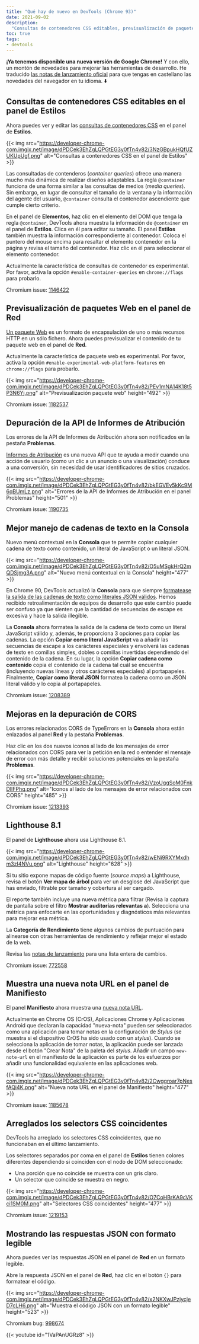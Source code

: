 ```yaml
---
title: "Qué hay de nuevo en DevTools (Chrome 93)"
date: 2021-09-02
description:
  "Consultas de contenedores CSS editables, previsualización de paquetes web, mejor manejo de cadenas de texto en la Consola y más."
toc: true
tags:
- devtools
---
```


**¡Ya tenemos disponible una nueva versión de Google Chrome!** Y con ello, un montón de novedades para mejorar las herramientas de desarrollo. He traducido [las notas de lanzamiento oficial](https://developer.chrome.com/blog/new-in-devtools-93/) para que tengas en castellano las novedades del navegador en tu idioma. ⬇️

## Consultas de contenedores CSS editables en el panel de Estilos

Ahora puedes ver y editar las [consultas de contenedores CSS](https://web.dev/new-responsive/#responsive-to-the-container) en el panel de **Estilos**.

{{< img src="https://developer-chrome-com.imgix.net/image/dPDCek3EhZgLQPGtEG3y0fTn4v82/3NzGBpukHQfUZUKUpUgf.png" alt="Consultas a contenedores CSS en el panel de Estilos" >}}

Las consultadas de contenderos (*container queries*) ofrece una manera mucho más dinámica de realizar diseños adaptables. La regla `@container` funciona de una forma similar a las consultas de medios (*media queries*). Sin embargo, en lugar de consultar el tamaño de la ventana y la información del agente del usuario, `@container` consulta el contenedor ascendiente que cumple cierto criterio.

En el panel de **Elementos**, haz clic en el elemento del DOM que tenga la regla `@container`, DevTools ahora muestra la información de `@container` en el panel de **Estilos**. Clica en él para editar su tamaño. El panel **Estilos** también muestra la información correspondiente al contenedor. Coloca el puntero del mouse encima para resaltar el elemento contenedor en la página y revisa el tamaño del contenedor. Haz clic en él para seleccionar el elemento contenedor.

Actualmente la característica de consultas de contenedor es experimental. Por favor, activa la opción `#enable-container-queries` en `chrome://flags` para probarlo.



Chromium issue: [1146422](https://crbug.com/1146422)

## Previsualización de paquetes Web en el panel de Red

[Un paquete Web](https://web.dev/web-bundles/) es un formato de encapsulación de uno o más recursos HTTP en un sólo fichero. Ahora puedes previsualizar el contenido de tu paquete web en el panel de **Red**.

Actualmente la característica de paquete web es experimental. Por favor, activa la opción `#enable-experimental-web-platform-features` en `chrome://flags` para probarlo.

{{< img src="https://developer-chrome-com.imgix.net/image/dPDCek3EhZgLQPGtEG3y0fTn4v82/PEv1mNA14K18t5P3N6Yj.png" alt="Previsualización paquete web" height="492" >}}

Chromium issue: [1182537](https://crbug.com/1182537)


## Depuración de la API de Informes de Atribución

Los errores de la API de Informes de Atribución ahora son notificados en la pestaña **Problemas**.

[Informes de Atribución](https://developer.chrome.com/docs/privacy-sandbox/attribution-reporting/) es una nueva API que te ayuda a medir cuando una acción de usuario (como un clic a un anuncio o una visualización) conduce a una conversión, sin necesidad de usar identificadores de sitios cruzados.

{{< img src="https://developer-chrome-com.imgix.net/image/dPDCek3EhZgLQPGtEG3y0fTn4v82/bkEGVEv5kKc9M6qBUmLz.png" alt="Errores de la API de Informes de Atribución en el panel Problemas" height="501" >}}

Chromium issue: [1190735](https://crbug.com/1190735)


## Mejor manejo de cadenas de texto en la Consola

Nuevo menú contextual en la **Consola** que te permite copiar cualquier cadena de texto como contenido, un literal de JavaScript o un literal JSON.

{{< img src="https://developer-chrome-com.imgix.net/image/dPDCek3EhZgLQPGtEG3y0fTn4v82/O5uMSgkHrQ2mQDSjmg3A.png" alt="Nuevo menú contextual en la Consola" height="477" >}}

En Chrome 90, DevTools actualizó la **Consola** para que siempre [formatease la salida de las cadenas de texto como literales JSON válidos](/blog/new-in-devtools-90/#double-quotes). Hemos recibido retroalimentación de equipos de desarrollo que este cambio puede ser confuso ya que sienten que la cantidad de secuencias de escape es excesiva y hace la salida illegible.

La **Consola** ahora formatea la salida de la cadena de texto como un literal JavaScript válido y, además, te proporciona 3 opciones para copiar las cadenas. La opción **Copiar como literal JavaScript** va a añadir las secuencias de escape a los carácteres especiales y envolverá las cadenas de texto en comillas simples, dobles o comillas invertidas dependiendo del contenido de la cadena. En su lugar, la opción **Copiar cadena como contenido** copia el contenido de la cadena tal cuál se encuentra (incluyendo nuevas líneas y otros carácteres especiales) al portapapeles. Finalmente, **Copiar como literal JSON** formatea la cadena como un JSON literal válido y lo copia al portapapeles.

Chromium issue: [1208389](https://crbug.com/1208389)


## Mejoras en la depuración de CORS

Los errores relacionados CORS de TypeErrors en la **Consola** ahora están enlazados al panel **Red** y la pestaña **Problemas**.

Haz clic en los dos nuevos iconos al lado de los mensajes de error relacionados con CORS para ver la petición en la red o entender el mensaje de error con más detalle y recibir soluciones potenciales en la pestaña **Problemas**.

{{< img src="https://developer-chrome-com.imgix.net/image/dPDCek3EhZgLQPGtEG3y0fTn4v82/VzoUggSoM0FnkDlIFPhq.png" alt="Iconos al lado de los mensajes de error relacionados con CORS" height="485" >}}

Chromium issue: [1213393](https://crbug.com/1213393)


## Lighthouse 8.1

El panel de **Lighthouse** ahora usa Lighthouse 8.1.

{{< img src="https://developer-chrome-com.imgix.net/image/dPDCek3EhZgLQPGtEG3y0fTn4v82/wENi9RXYMxdhm3zI4NVu.png" alt="Lighthouse" height="628" >}}

Si tu sitio expone mapas de código fuente (*source maps*) a Lighthouse, revisa el botón **Ver mapa de árbol** para ver un desglose del JavaScript que has enviado, filtrable por tamaño y cobertura al ser cargado.

El reporte también incluye una nueva métrica para filtrar (Revisa la captura de pantalla sobre el filtro **Mostrar auditorías relevantas a**). Selecciona una métrica para enfocarte en las oportunidades y diagnósticos más relevantes para mejorar esa métrica.

La **Categoría de Rendimiento** tiene algunos cambios de puntuación para alinearse con otras herramientas de rendimiento y reflejar mejor el estado de la web.

Revisa las [notas de lanzamiento](https://github.com/GoogleChrome/lighthouse/releases) para una lista entera de cambios.

Chromium issue: [772558](https://crbug.com/772558)


## Muestra una nueva nota URL en el panel de Manifiesto

El panel **Manifiesto** ahora muestra una [nueva nota URL](https://wicg.github.io/manifest-incubations/index.html#dfn-note_taking).

Actualmente en Chrome OS (CrOS), Aplicaciones Chrome y Aplicaciones Android que declaran la capacidad "nueva-nota" pueden ser seleccionados como una aplicación para tomar notas en la configuración de *Stylus* (se muestra si el dispositivo CrOS ha sido usado con un *stylus*). Cuando se selecciona la aplicación de tomar notas, la aplicación puede ser lanzada desde el botón "Crear Nota" de la paleta del *stylus*. Añadir un campo `new-note-url` en el manifiesto de la aplicación es parte de los esfuerzos por añadir una funcionalidad equivalente en las aplicaciones web.

{{< img src="https://developer-chrome-com.imgix.net/image/dPDCek3EhZgLQPGtEG3y0fTn4v82/2Cwggroar7pNesfAQi4K.png" alt="Nueva nota URL en el panel de Manifiesto" height="477" >}}

Chromium issue: [1185678](https://crbug.com/1185678)


## Arreglados los selectors CSS coincidentes

DevTools ha arreglado los selectores CSS coincidentes, que no funcionaban en el último lanzamiento.

Los selectores separados por coma en el panel de **Estilos** tienen colores diferentes dependiendo si coinciden con el nodo de DOM seleccionado:

- Una porción que no coincide se muestra con un gris claro.
- Un selector que coincide se muestra en negro.

{{< img src="https://developer-chrome-com.imgix.net/image/dPDCek3EhZgLQPGtEG3y0fTn4v82/O7CoHBrKA9cVKci1SM0M.png" alt="Selectores CSS coincidentes" height="477" >}}

Chromium issue: [1219153](https://crbug.com/1219153)


## Mostrando las respuestas JSON con formato legible

Ahora puedes ver las respuestas JSON en el panel de **Red** en un formato legible.

Abre la respuesta JSON en el panel de **Red**, haz clic en el botón `{}` para formatear el código.

{{< img src="https://developer-chrome-com.imgix.net/image/dPDCek3EhZgLQPGtEG3y0fTn4v82/x2NKXwJPzjycjeD7cLH6.png" alt="Muestra el código JSON con un formato legible" height="523" >}}

Chromium bug: [998674](https://crbug.com/998674)

{{< youtube id="1VaPAnUGRz8" >}}

